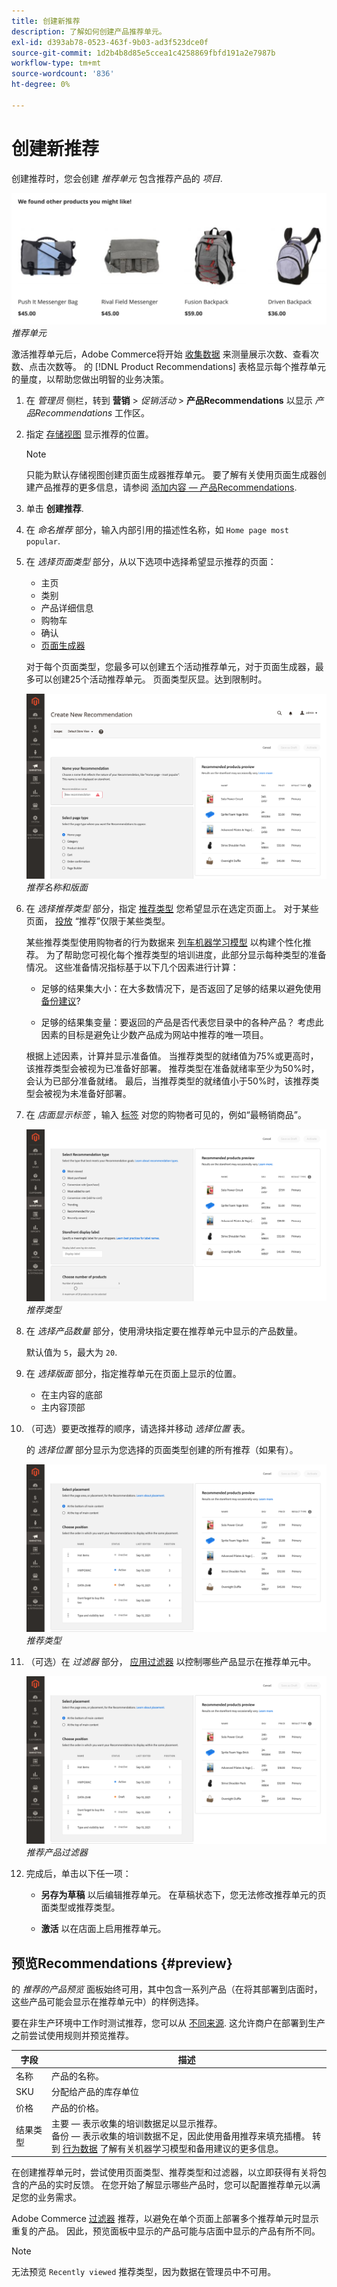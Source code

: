 ```yaml
---
title: 创建新推荐
description: 了解如何创建产品推荐单元。
exl-id: d393ab78-0523-463f-9b03-ad3f523dce0f
source-git-commit: 1d2b4b8d85e5ccea1c4258869fbfd191a2e7987b
workflow-type: tm+mt
source-wordcount: '836'
ht-degree: 0%

---
```


# 创建新推荐

创建推荐时，您会创建 _推荐单元_ 包含推荐产品的 _项目_.

![推荐单元](assets/unit.png)
_推荐单元_

激活推荐单元后，Adobe Commerce将开始 [收集数据](workspace.md) 来测量展示次数、查看次数、点击次数等。 的 [!DNL Product Recommendations] 表格显示每个推荐单元的量度，以帮助您做出明智的业务决策。

1. 在 _管理员_ 侧栏，转到 **营销** > _促销活动_ > **产品Recommendations** 以显示 _产品Recommendations_ 工作区。

1. 指定 [存储视图](https://docs.magento.com/user-guide/configuration/scope.html) 显示推荐的位置。

   >[!NOTE]
   >
   > 只能为默认存储视图创建页面生成器推荐单元。 要了解有关使用页面生成器创建产品推荐的更多信息，请参阅 [添加内容 — 产品Recommendations](https://docs.magento.com/user-guide/cms/page-builder-add-recommendations.html).

1. 单击 **创建推荐**.

1. 在 _命名推荐_ 部分，输入内部引用的描述性名称，如 `Home page most popular`.

1. 在 _选择页面类型_ 部分，从以下选项中选择希望显示推荐的页面：

   - 主页
   - 类别
   - 产品详细信息
   - 购物车
   - 确认
   - [页面生成器](https://docs.magento.com/user-guide/cms/page-builder-add-recommendations.html)

   对于每个页面类型，您最多可以创建五个活动推荐单元，对于页面生成器，最多可以创建25个活动推荐单元。 页面类型灰显。达到限制时。

   ![推荐名称](assets/create-recommendation.png)
   _推荐名称和版面_

1. 在 _选择推荐类型_ 部分，指定 [推荐类型](type.md) 您希望显示在选定页面上。 对于某些页面， [投放](placement.md) “推荐”仅限于某些类型。

   某些推荐类型使用购物者的行为数据来 [列车机器学习模型](behavioral-data.md) 以构建个性化推荐。 为了帮助您可视化每个推荐类型的培训进度，此部分显示每种类型的准备情况。 这些准备情况指标基于以下几个因素进行计算：

   - 足够的结果集大小：在大多数情况下，是否返回了足够的结果以避免使用 [备份建议](behavioral-data.md#backuprecs)?

   - 足够的结果集变量：要返回的产品是否代表您目录中的各种产品？ 考虑此因素的目标是避免让少数产品成为网站中推荐的唯一项目。

   根据上述因素，计算并显示准备值。 当推荐类型的就绪值为75%或更高时，该推荐类型会被视为已准备好部署。 推荐类型在准备就绪率至少为50%时，会认为已部分准备就绪。 最后，当推荐类型的就绪值小于50%时，该推荐类型会被视为未准备好部署。

1. 在 _店面显示标签_ ，输入 [标签](placement.md#recommendation-labels) 对您的购物者可见的，例如“最畅销商品”。

   ![推荐名称](assets/create-recommendation-select-type.png)
   _推荐类型_

1. 在 _选择产品数量_ 部分，使用滑块指定要在推荐单元中显示的产品数量。

   默认值为 `5`，最大为 `20`.

1. 在 _选择版面_ 部分，指定推荐单元在页面上显示的位置。

   - 在主内容的底部
   - 主内容顶部

1. （可选）要更改推荐的顺序，请选择并移动 _选择位置_ 表。

   的 _选择位置_ 部分显示为您选择的页面类型创建的所有推荐（如果有）。

   ![推荐名称](assets/create-recommendation-select-placement.png)
   _推荐类型_

1. （可选）在 _过滤器_ 部分， [应用过滤器](filters.md) 以控制哪些产品显示在推荐单元中。

   ![推荐名称](assets/create-recommendation-select-placement.png)
   _推荐产品过滤器_

1. 完成后，单击以下任一项：

   - **另存为草稿** 以后编辑推荐单元。 在草稿状态下，您无法修改推荐单元的页面类型或推荐类型。

   - **激活** 以在店面上启用推荐单元。

## 预览Recommendations {#preview}

的 _推荐的产品预览_ 面板始终可用，其中包含一系列产品（在将其部署到店面时，这些产品可能会显示在推荐单元中）的样例选择。

要在非生产环境中工作时测试推荐，您可以从 [不同来源](settings.md). 这允许商户在部署到生产之前尝试使用规则并预览推荐。

| 字段 | 描述 |
|---|---|
| 名称 | 产品的名称。 |
| SKU | 分配给产品的库存单位 |
| 价格 | 产品的价格。 |
| 结果类型 | 主要 — 表示收集的培训数据足以显示推荐。<br />备份 — 表示收集的培训数据不足，因此使用备用推荐来填充插槽。 转到 [行为数据](behavioral-data.md) 了解有关机器学习模型和备用建议的更多信息。 |

在创建推荐单元时，尝试使用页面类型、推荐类型和过滤器，以立即获得有关将包含的产品的实时反馈。 在您开始了解显示哪些产品时，您可以配置推荐单元以满足您的业务需求。

Adobe Commerce [过滤器](filters.md) 推荐，以避免在单个页面上部署多个推荐单元时显示重复的产品。 因此，预览面板中显示的产品可能与店面中显示的产品有所不同。

>[!NOTE]
>
> 无法预览 `Recently viewed` 推荐类型，因为数据在管理员中不可用。
